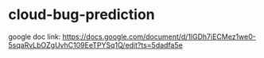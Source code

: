 # cloud-bug-prediction

google doc link: https://docs.google.com/document/d/1lGDh7iECMez1we0-5sqaRvLbOZgUvhC109EeTPYSq1Q/edit?ts=5dadfa5e
